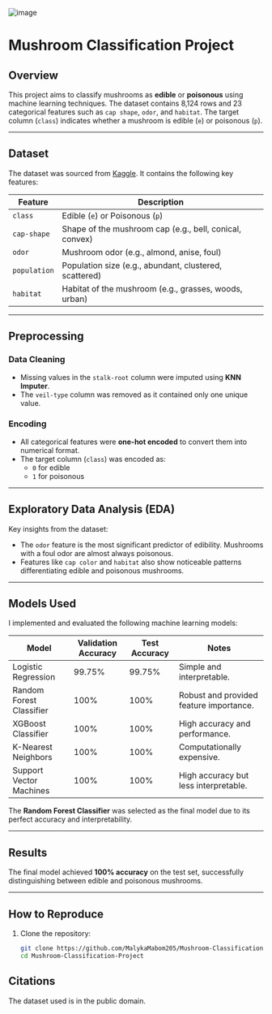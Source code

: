 ![image](https://github.com/user-attachments/assets/55d7fc3d-c1ee-444b-9020-ecdbbddda81f)

# Mushroom Classification Project

## Overview

This project aims to classify mushrooms as **edible** or **poisonous** using machine learning techniques. The dataset contains 8,124 rows and 23 categorical features such as `cap shape`, `odor`, and `habitat`. The target column (`class`) indicates whether a mushroom is edible (`e`) or poisonous (`p`).


---

## Dataset

The dataset was sourced from [Kaggle](https://www.kaggle.com/datasets/uciml/mushroom-classification). It contains the following key features:

| **Feature**       | **Description**                                                                 |
|--------------------|---------------------------------------------------------------------------------|
| `class`           | Edible (`e`) or Poisonous (`p`)                                                 |
| `cap-shape`       | Shape of the mushroom cap (e.g., bell, conical, convex)                         |
| `odor`            | Mushroom odor (e.g., almond, anise, foul)                                       |
| `population`      | Population size (e.g., abundant, clustered, scattered)                         |
| `habitat`         | Habitat of the mushroom (e.g., grasses, woods, urban)                          |

---

## Preprocessing

### Data Cleaning
- Missing values in the `stalk-root` column were imputed using **KNN Imputer**.
- The `veil-type` column was removed as it contained only one unique value.

### Encoding
- All categorical features were **one-hot encoded** to convert them into numerical format.
- The target column (`class`) was encoded as:
  - `0` for edible
  - `1` for poisonous

---

## Exploratory Data Analysis (EDA)

Key insights from the dataset:
- The `odor` feature is the most significant predictor of edibility. Mushrooms with a foul odor are almost always poisonous.
- Features like `cap color` and `habitat` also show noticeable patterns differentiating edible and poisonous mushrooms.

---

## Models Used

I implemented and evaluated the following machine learning models:

| **Model**                | **Validation Accuracy** | **Test Accuracy** | **Notes**                          |
|--------------------------|-------------------------|-------------------|-------------------------------------|
| Logistic Regression      | 99.75%                 | 99.75%            | Simple and interpretable.          |
| Random Forest Classifier | 100%                   | 100%              | Robust and provided feature importance. |
| XGBoost Classifier       | 100%                   | 100%              | High accuracy and performance.     |
| K-Nearest Neighbors      | 100%                   | 100%              | Computationally expensive.         |
| Support Vector Machines  | 100%                   | 100%              | High accuracy but less interpretable.|

The **Random Forest Classifier** was selected as the final model due to its perfect accuracy and interpretability.

---

## Results

The final model achieved **100% accuracy** on the test set, successfully distinguishing between edible and poisonous mushrooms.

---

## How to Reproduce

1. Clone the repository:
   ```bash
   git clone https://github.com/MalykaMabom205/Mushroom-Classification-Project.git
   cd Mushroom-Classification-Project
## Citations
The dataset used is in the public domain.
